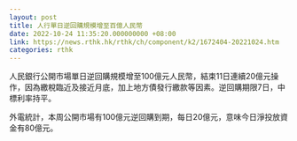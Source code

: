 ```yaml
---
layout: post
title: 人行單日逆回購規模增至百億人民幣
date: 2022-10-24 11:35:20.000000000 +08:00
link: https://news.rthk.hk/rthk/ch/component/k2/1672404-20221024.htm
categories: rthk
---
```


人民銀行公開市場單日逆回購規模增至100億元人民幣，結束11日連續20億元操作，因為繳稅臨近及接近月底，加上地方債發行繳款等因素。逆回購期限7日，中標利率持平。

外電統計，本周公開市場有100億元逆回購到期，每日20億元，意味今日淨投放資金有80億元。
